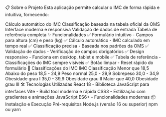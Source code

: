 📋 Sobre o Projeto
Esta aplicação permite calcular o IMC de forma rápida e intuitiva, fornecendo:

Cálculo automático do IMC
Classificação baseada na tabela oficial da OMS
Interface moderna e responsiva
Validação de dados de entrada
Tabela de referência completa
✨ Funcionalidades
✅ Formulário intuitivo - Campos para altura (cm) e peso (kg)
✅ Cálculo automático - IMC calculado em tempo real
✅ Classificação precisa - Baseada nos padrões da OMS
✅ Validação de dados - Verificação de campos obrigatórios
✅ Design responsivo - Funciona em desktop, tablet e mobile
✅ Tabela de referência - Classificações do IMC sempre visíveis
✅ Botão limpar - Reset rápido do formulário
🎯 Classificações do IMC
IMC	Classificação
Menor que 18,5	Abaixo do peso
18,5 - 24,9	Peso normal
25,0 - 29,9	Sobrepeso
30,0 - 34,9	Obesidade grau I
35,0 - 39,9	Obesidade grau II
Maior que 40,0	Obesidade grau III
🛠️ Tecnologias Utilizadas
React 18 - Biblioteca JavaScript para interfaces
Vite - Build tool moderna e rápida
CSS3 - Estilização com gradientes e animações
JavaScript ES6+ - Funcionalidades modernas
📦 Instalação e Execução
Pré-requisitos
Node.js (versão 16 ou superior)
npm ou yarn
